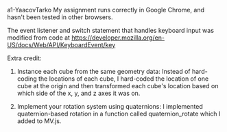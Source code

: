 a1-YaacovTarko
My assignment runs correctly in Google Chrome, and hasn't been tested in other browsers. 

The event listener and switch statement that handles keyboard input was modified from code at https://developer.mozilla.org/en-US/docs/Web/API/KeyboardEvent/key

Extra credit:
1) Instance each cube from the same geometry data:
Instead of hard-coding the locations of each cube, I hard-coded the location of one cube at the origin and then transformed each cube's location based on which side of the x, y, and z axes it was on. 

3) Implement your rotation system using quaternions:
I implemented quaternion-based rotation in a function called quaternion_rotate which I added to MV.js. 
